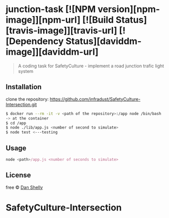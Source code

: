 # junction-task [![NPM version][npm-image]][npm-url] [![Build Status][travis-image]][travis-url] [![Dependency Status][daviddm-image]][daviddm-url]
> A coding task for SafetyCulture - implement a road junction trafic light system

## Installation
clone the repository: https://github.com/infradust/SafetyCulture-Intersection.git
```sh
$ docker run --rm -it -v <path of the repository>:/app node /bin/bash
-> at the container
$ cd /app
$ node ./lib/app.js <number of second to simulate>
$ node test <---testing
```

## Usage

```js
node <path>/app.js <number of seconds to simulate>
```
## License

free © [Dan Shelly]()


# SafetyCulture-Intersection
